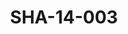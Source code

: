---
pid: SHA-14-003
title: SHA-14-003
language: en
collection: Sharhabil Ahmed
original_label: 
rights: Sharhabil Ahmed
location_of_original: Sharhabil Ahmed
photographer_or_studio: 
scanned_from: photograph 8.8 by 14
_date: '1965'
location: Khartoum
description: Sharhabil Ahmed, his band, 'Ali Shomo, and the Sayed Taj Muhammad director
  of radio in airport
additional_notes: 
permission_display: 'yes'
on_server: 'no'
on_website: 'no'
permalink: /photopages/en/SHA-14-003.html
layout: photo-page
---